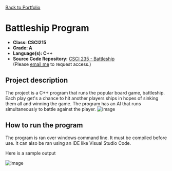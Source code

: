 [Back to Portfolio](./)

Battleship Program
===============

-   **Class: CSCI215** 
-   **Grade: A** 
-   **Language(s): C++** 
-   **Source Code Repository:** [CSCI 235 - Battleship](https://github.com/tylerpoor05/CSCI235)  
    (Please [email me](mailto:example@csustudent.net) to request access.)

## Project description

The project is a C++ program that runs the popular board game, battleship. Each play get's a chance to hit another players ships in hopes of sinking them all and winning the game. The program has an AI that runs simultaneously to battle against the player.
![image](https://user-images.githubusercontent.com/65245471/206339409-a25f40ff-e3de-45f0-9e9f-3db53aa37bcf.png)

## How to run the program

The program is ran over windows command line. It must be compiled before use. It can also be ran using an IDE like Visual Studio Code.

Here is a sample output

![image](https://user-images.githubusercontent.com/65245471/206339843-058300ff-e43b-4e5d-8c5d-2331df775b13.png)



